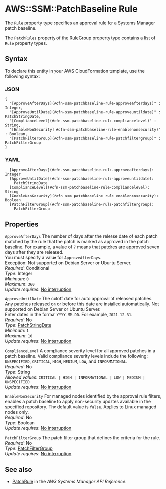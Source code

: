 # AWS::SSM::PatchBaseline Rule<a name="aws-properties-ssm-patchbaseline-rule"></a>

The `Rule` property type specifies an approval rule for a Systems Manager patch baseline\.

The `PatchRules` property of the [RuleGroup](https://docs.aws.amazon.com/AWSCloudFormation/latest/UserGuide/aws-properties-ssm-patchbaseline-rulegroup.html) property type contains a list of `Rule` property types\.

## Syntax<a name="aws-properties-ssm-patchbaseline-rule-syntax"></a>

To declare this entity in your AWS CloudFormation template, use the following syntax:

### JSON<a name="aws-properties-ssm-patchbaseline-rule-syntax.json"></a>

```
{
  "[ApproveAfterDays](#cfn-ssm-patchbaseline-rule-approveafterdays)" : Integer,
  "[ApproveUntilDate](#cfn-ssm-patchbaseline-rule-approveuntildate)" : PatchStringDate,
  "[ComplianceLevel](#cfn-ssm-patchbaseline-rule-compliancelevel)" : String,
  "[EnableNonSecurity](#cfn-ssm-patchbaseline-rule-enablenonsecurity)" : Boolean,
  "[PatchFilterGroup](#cfn-ssm-patchbaseline-rule-patchfiltergroup)" : PatchFilterGroup
}
```

### YAML<a name="aws-properties-ssm-patchbaseline-rule-syntax.yaml"></a>

```
  [ApproveAfterDays](#cfn-ssm-patchbaseline-rule-approveafterdays): Integer
  [ApproveUntilDate](#cfn-ssm-patchbaseline-rule-approveuntildate):
    PatchStringDate
  [ComplianceLevel](#cfn-ssm-patchbaseline-rule-compliancelevel): String
  [EnableNonSecurity](#cfn-ssm-patchbaseline-rule-enablenonsecurity): Boolean
  [PatchFilterGroup](#cfn-ssm-patchbaseline-rule-patchfiltergroup):
    PatchFilterGroup
```

## Properties<a name="aws-properties-ssm-patchbaseline-rule-properties"></a>

`ApproveAfterDays` <a name="cfn-ssm-patchbaseline-rule-approveafterdays"></a>
The number of days after the release date of each patch matched by the rule that the patch is marked as approved in the patch baseline\. For example, a value of `7` means that patches are approved seven days after they are released\.  
You must specify a value for `ApproveAfterDays`\.  
Exception: Not supported on Debian Server or Ubuntu Server\.  
_Required_: Conditional  
_Type_: Integer  
_Minimum_: `0`  
_Maximum_: `360`  
_Update requires_: [No interruption](https://docs.aws.amazon.com/AWSCloudFormation/latest/UserGuide/using-cfn-updating-stacks-update-behaviors.html#update-no-interrupt)

`ApproveUntilDate` <a name="cfn-ssm-patchbaseline-rule-approveuntildate"></a>
The cutoff date for auto approval of released patches\. Any patches released on or before this date are installed automatically\. Not supported on Debian Server or Ubuntu Server\.  
Enter dates in the format `YYYY-MM-DD`\. For example, `2021-12-31`\.  
_Required_: No  
_Type_: [PatchStringDate](aws-properties-ssm-patchbaseline-patchstringdate.md)  
_Minimum_: `1`  
_Maximum_: `10`  
_Update requires_: [No interruption](https://docs.aws.amazon.com/AWSCloudFormation/latest/UserGuide/using-cfn-updating-stacks-update-behaviors.html#update-no-interrupt)

`ComplianceLevel` <a name="cfn-ssm-patchbaseline-rule-compliancelevel"></a>
A compliance severity level for all approved patches in a patch baseline\. Valid compliance severity levels include the following: `UNSPECIFIED`, `CRITICAL`, `HIGH`, `MEDIUM`, `LOW`, and `INFORMATIONAL`\.  
_Required_: No  
_Type_: String  
_Allowed values_: `CRITICAL | HIGH | INFORMATIONAL | LOW | MEDIUM | UNSPECIFIED`  
_Update requires_: [No interruption](https://docs.aws.amazon.com/AWSCloudFormation/latest/UserGuide/using-cfn-updating-stacks-update-behaviors.html#update-no-interrupt)

`EnableNonSecurity` <a name="cfn-ssm-patchbaseline-rule-enablenonsecurity"></a>
For managed nodes identified by the approval rule filters, enables a patch baseline to apply non\-security updates available in the specified repository\. The default value is `false`\. Applies to Linux managed nodes only\.  
_Required_: No  
_Type_: Boolean  
_Update requires_: [No interruption](https://docs.aws.amazon.com/AWSCloudFormation/latest/UserGuide/using-cfn-updating-stacks-update-behaviors.html#update-no-interrupt)

`PatchFilterGroup` <a name="cfn-ssm-patchbaseline-rule-patchfiltergroup"></a>
The patch filter group that defines the criteria for the rule\.  
_Required_: No  
_Type_: [PatchFilterGroup](aws-properties-ssm-patchbaseline-patchfiltergroup.md)  
_Update requires_: [No interruption](https://docs.aws.amazon.com/AWSCloudFormation/latest/UserGuide/using-cfn-updating-stacks-update-behaviors.html#update-no-interrupt)

## See also<a name="aws-properties-ssm-patchbaseline-rule--seealso"></a>

- [PatchRule](https://docs.aws.amazon.com/systems-manager/latest/APIReference/API_PatchRule.html) in the _AWS Systems Manager API Reference_\.
